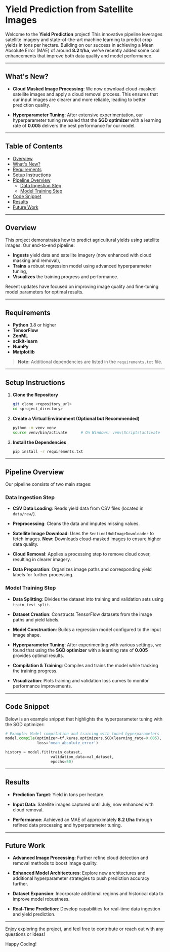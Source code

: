 # Yield Prediction from Satellite Images

Welcome to the **Yield Prediction** project! This innovative pipeline leverages satellite imagery and state-of-the-art machine learning to predict crop yields in tons per hectare. Building on our success in achieving a Mean Absolute Error (MAE) of around **8.2 t/ha**, we've recently added some cool enhancements that improve both data quality and model performance.

---

## What's New?

- **Cloud Masked Image Processing**:
  We now download cloud-masked satellite images and apply a cloud removal process. This ensures that our input images are clearer and more reliable, leading to better prediction quality.

- **Hyperparameter Tuning**:
  After extensive experimentation, our hyperparameter tuning revealed that the **SGD optimizer** with a learning rate of **0.005** delivers the best performance for our model.

---

## Table of Contents

- [Overview](#overview)
- [What's New?](#whats-new)
- [Requirements](#requirements)
- [Setup Instructions](#setup-instructions)
- [Pipeline Overview](#pipeline-overview)
  - [Data Ingestion Step](#data-ingestion-step)
  - [Model Training Step](#model-training-step)
- [Code Snippet](#code-snippet)
- [Results](#results)
- [Future Work](#future-work)

---

## Overview

This project demonstrates how to predict agricultural yields using satellite images. Our end-to-end pipeline:
- **Ingests** yield data and satellite imagery (now enhanced with cloud masking and removal),
- **Trains** a robust regression model using advanced hyperparameter tuning,
- **Visualizes** the training progress and performance.

Recent updates have focused on improving image quality and fine-tuning model parameters for optimal results.

---

## Requirements

- **Python** 3.8 or higher
- **TensorFlow**
- **ZenML**
- **scikit-learn**
- **NumPy**
- **Matplotlib**

> **Note:** Additional dependencies are listed in the `requirements.txt` file.

---

## Setup Instructions

1. **Clone the Repository**

   ```bash
   git clone <repository_url>
   cd <project_directory>
   ```

2. **Create a Virtual Environment (Optional but Recommended)**

   ```bash
   python -m venv venv
   source venv/bin/activate      # On Windows: venv\Scripts\activate
   ```

3. **Install the Dependencies**

   ```bash
   pip install -r requirements.txt
   ```

---

## Pipeline Overview

Our pipeline consists of two main stages:

### Data Ingestion Step

- **CSV Data Loading**:
  Reads yield data from CSV files (located in `data/raw/`).

- **Preprocessing**:
  Cleans the data and imputes missing values.

- **Satellite Image Download**:
  Uses the `SentinelHubImageDownloader` to fetch images.
  **New:** Downloads cloud-masked images to ensure higher data quality.

- **Cloud Removal**:
  Applies a processing step to remove cloud cover, resulting in clearer imagery.

- **Data Preparation**:
  Organizes image paths and corresponding yield labels for further processing.

### Model Training Step

- **Data Splitting**:
  Divides the dataset into training and validation sets using `train_test_split`.

- **Dataset Creation**:
  Constructs TensorFlow datasets from the image paths and yield labels.

- **Model Construction**:
  Builds a regression model configured to the input image shape.

- **Hyperparameter Tuning**:
  After experimenting with various settings, we found that using the **SGD optimizer** with a learning rate of **0.005** provides optimal results.

- **Compilation & Training**:
  Compiles and trains the model while tracking the training progress.

- **Visualization**:
  Plots training and validation loss curves to monitor performance improvements.

---

## Code Snippet

Below is an example snippet that highlights the hyperparameter tuning with the SGD optimizer:

```python
# Example: Model compilation and training with tuned hyperparameters
model.compile(optimizer=tf.keras.optimizers.SGD(learning_rate=0.005),
              loss='mean_absolute_error')

history = model.fit(train_dataset,
                    validation_data=val_dataset,
                    epochs=50)
```

---

## Results

- **Prediction Target**:
  Yield in tons per hectare.

- **Input Data**:
  Satellite images captured until July, now enhanced with cloud removal.

- **Performance**:
  Achieved an MAE of approximately **8.2 t/ha** through refined data processing and hyperparameter tuning.

---

## Future Work

- **Advanced Image Processing**:
  Further refine cloud detection and removal methods to boost image quality.

- **Enhanced Model Architectures**:
  Explore new architectures and additional hyperparameter strategies to push prediction accuracy further.

- **Dataset Expansion**:
  Incorporate additional regions and historical data to improve model robustness.

- **Real-Time Prediction**:
  Develop capabilities for real-time data ingestion and yield prediction.

---

Enjoy exploring the project, and feel free to contribute or reach out with any questions or ideas!

Happy Coding!

